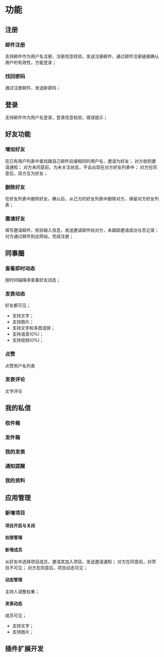 # 功能

## 注册
### 邮件注册
支持邮件作为用户名注册，注册信息校验，发送注册邮件，通过邮件注册链接确认用户的有效性，方能登录；
### 找回密码
通过注册邮件，发送新密码；

## 登录
支持邮件作为用户名登录，登录信息校验，错误提示；

## 好友功能
### 增加好友
在已有用户列表中查找跟自己邮件后缀相同的用户名，邀请为好友；
对方收到邀请通知；
对方未同意前，为未关注状态，不会出现在对方好友列表中；
对方在同意后，双方互为好友；
### 删除好友
在好友列表中删除好友，确认后，从己方的好友列表中删除对方，保留对方好友列表；
### 邀请好友
填写邀请邮件，校验输入信息，发送邀请邮件给对方，未跟踪邀请成功与否记录；
对方通过邮件到达网站，完成注册；

## 同事圈

### 查看即时动态
按时间轴降序查看好友动态；

### 发表动态
好友都可见；
- 支持文字；
- 支持图片；
- 支持文字和多图混排；
- 支持语音(0%)；
- 支持视频(0%)；
### 点赞
点赞用户名列表

### 发表评论
文字评论

## 我的私信
### 收件箱

### 发件箱

### 我的发表

### 通知提醒

### 我的资料

## 应用管理
### 新增项目
#### 项目开启与关闭
#### 权限管理
#### 新增成员
从好友中选择项目成员，邀请其加入项目，发送邀请通知；
对方在同意前，对项目不可见；
对方在同意后，项目动态可见；
#### 动态管理
主持人调整权重；
#### 发表动态
成员可见；
- 支持文字；
- 支持图片；

## 插件扩展开发
